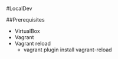 #LocalDev

##Prerequisites

* VirtualBox
* Vagrant
* Vagrant reload
  * vagrant plugin install vagrant-reload
